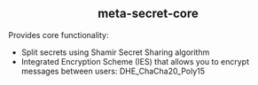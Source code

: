<h2 align="center">meta-secret-core</h2>

Provides core functionality:
 - Split secrets using Shamir Secret Sharing algorithm
 - Integrated Encryption Scheme (IES) that allows you to encrypt messages between users: DHE_ChaCha20_Poly15
